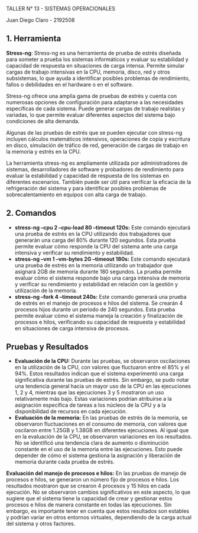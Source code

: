 ﻿TALLER N° 13 - SISTEMAS OPERACIONALES

Juan Diego Claro - 2192508

## **1. Herramienta**

**Stress-ng**: Stress-ng es una herramienta de prueba de estrés diseñada para someter a prueba los sistemas informáticos y evaluar su estabilidad y capacidad de respuesta en situaciones de carga intensa. Permite simular cargas de trabajo intensivas en la CPU, memoria, disco, red y otros subsistemas, lo que ayuda a identificar posibles problemas de rendimiento, fallos o debilidades en el hardware o en el software.

Stress-ng ofrece una amplia gama de pruebas de estrés y cuenta con numerosas opciones de configuración para adaptarse a las necesidades específicas de cada sistema. Puede generar cargas de trabajo realistas y variadas, lo que permite evaluar diferentes aspectos del sistema bajo condiciones de alta demanda.

Algunas de las pruebas de estrés que se pueden ejecutar con stress-ng incluyen cálculos matemáticos intensivos, operaciones de copia y escritura en disco, simulación de tráfico de red, generación de cargas de trabajo en la memoria y estrés en la CPU.

La herramienta stress-ng es ampliamente utilizada por administradores de sistemas, desarrolladores de software y probadores de rendimiento para evaluar la estabilidad y capacidad de respuesta de los sistemas en diferentes escenarios. También puede ser útil para verificar la eficacia de la refrigeración del sistema y para identificar posibles problemas de sobrecalentamiento en equipos con alta carga de trabajo.
## <a name="comandos"></a>**2. Comandos**
- **stress-ng –cpu 2 –cpu-load 80 –timeout 120s:** Este comando ejecutará una prueba de estrés en la CPU utilizando dos trabajadores que generarán una carga del 80% durante 120 segundos. Esta prueba permite evaluar cómo responde la CPU del sistema ante una carga intensiva y verificar su rendimiento y estabilidad.
- **stress-ng –vm 1 –vm-bytes 2G –timeout 180s:** Este comando ejecutará una prueba de estrés en la memoria utilizando un trabajador que asignará 2GB de memoria durante 180 segundos. La prueba permite evaluar cómo el sistema responde bajo una carga intensiva de memoria y verificar su rendimiento y estabilidad en relación con la gestión y utilización de la memoria.
- **stress-ng –fork 4 –timeout 240s:** Este comando generará una prueba de estrés en el manejo de procesos e hilos del sistema. Se crearán 4 procesos hijos durante un período de 240 segundos. Esta prueba permite evaluar cómo el sistema maneja la creación y finalización de procesos e hilos, verificando su capacidad de respuesta y estabilidad en situaciones de carga intensiva de procesos.
## <a name="pruebas-y-resultados"></a>**Pruebas y Resultados**
- **Evaluación de la CPU:** Durante las pruebas, se observaron oscilaciones en la utilización de la CPU, con valores que fluctuaron entre el 85% y el 94%. Estos resultados indican que el sistema experimentó una carga significativa durante las pruebas de estrés. Sin embargo, se pudo notar una tendencia general hacia un mayor uso de la CPU en las ejecuciones 1, 2 y 4, mientras que las ejecuciones 3 y 5 mostraron un uso relativamente más bajo. Estas variaciones podrían atribuirse a la asignación específica de tareas a los núcleos de la CPU y a la disponibilidad de recursos en cada ejecución.
- **Evaluación de la memoria:** En las pruebas de estrés de la memoria, se observaron fluctuaciones en el consumo de memoria, con valores que oscilaron entre 1.25GB y 1.38GB en diferentes ejecuciones. Al igual que en la evaluación de la CPU, se observaron variaciones en los resultados. No se identificó una tendencia clara de aumento o disminución constante en el uso de la memoria entre las ejecuciones. Esto puede depender de cómo el sistema gestiona la asignación y liberación de memoria durante cada prueba de estrés.

**Evaluación del manejo de procesos e hilos:** En las pruebas de manejo de procesos e hilos, se generaron un número fijo de procesos e hilos. Los resultados mostraron que se crearon 4 procesos y 15 hilos en cada ejecución. No se observaron cambios significativos en este aspecto, lo que sugiere que el sistema tiene la capacidad de crear y gestionar estos procesos e hilos de manera constante en todas las ejecuciones. Sin embargo, es importante tener en cuenta que estos resultados son estables y podrían variar en otros entornos virtuales, dependiendo de la carga actual del sistema y otros factores.
